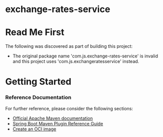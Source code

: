 # exchange-rates-service
# Read Me First
The following was discovered as part of building this project:

* The original package name 'com.js.exchange-rates-service' is invalid and this project uses 'com.js.exchangeratesservice' instead.

# Getting Started

### Reference Documentation
For further reference, please consider the following sections:

* [Official Apache Maven documentation](https://maven.apache.org/guides/index.html)
* [Spring Boot Maven Plugin Reference Guide](https://docs.spring.io/spring-boot/docs/3.2.0/maven-plugin/reference/html/)
* [Create an OCI image](https://docs.spring.io/spring-boot/docs/3.2.0/maven-plugin/reference/html/#build-image)

